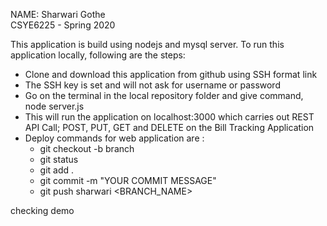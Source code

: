 NAME: Sharwari Gothe<BR>
CSYE6225 - Spring 2020

This application is build using nodejs and mysql server. To run this application locally, following are the steps:
- Clone and download this application from github using SSH format link
- The SSH key is set and will not ask for username or password
- Go on the terminal in the local repository folder and give command, node server.js
- This will run the application on localhost:3000 which carries out REST API Call; POST, PUT, GET and DELETE on the Bill Tracking Application
- Deploy commands for web application are : 
    - git checkout -b branch
    - git status
    - git add .
    - git commit -m "YOUR COMMIT MESSAGE"
    - git push sharwari <BRANCH_NAME>

checking demo
